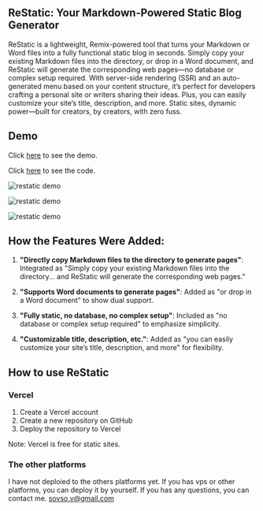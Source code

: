 ## ReStatic: Your Markdown-Powered Static Blog Generator

ReStatic is a lightweight, Remix-powered tool that turns your Markdown or Word files into a fully functional static blog in seconds. Simply copy your existing Markdown files into the directory, or drop in a Word document, and ReStatic will generate the corresponding web pages—no database or complex setup required. With server-side rendering (SSR) and an auto-generated menu based on your content structure, it’s perfect for developers crafting a personal site or writers sharing their ideas. Plus, you can easily customize your site’s title, description, and more. Static sites, dynamic power—built for creators, by creators, with zero fuss.


## Demo
Click [here](https://restatic.vercel.app/) to see the demo.

Click [here](https://github.com/pickknow/restatic) to see the code.

![restatic demo](https://i.ibb.co/nNxQrYqm/Screenshot-2025-03-24-at-5-15-52-PM.png)

![restatic demo](https://i.ibb.co/cSLRT1Bn/Screenshot-2025-03-24-at-5-16-02-PM.png)

![restatic demo](https://i.ibb.co/bjvHtwmW/Screenshot-2025-03-24-at-5-16-45-PM.png)

## How the Features Were Added:
1. **"Directly copy Markdown files to the directory to generate pages"**: Integrated as "Simply copy your existing Markdown files into the directory... and ReStatic will generate the corresponding web pages."

2. **"Supports Word documents to generate pages"**: Added as "or drop in a Word document" to show dual support.

3. **"Fully static, no database, no complex setup"**: Included as "no database or complex setup required" to emphasize simplicity.

4. **"Customizable title, description, etc."**: Added as "you can easily customize your site’s title, description, and more" for flexibility.


## How to use ReStatic

### Vercel

1. Create a Vercel account
2. Create a new repository on GitHub
3. Deploy the repository to Vercel

Note: Vercel is free for static sites.


### The other platforms

I have not deploied to the others platforms yet.
If you has vps or other platforms, you can deploy it by yourself.
If you has any questions, you can contact me. sovso.v@gmail.com